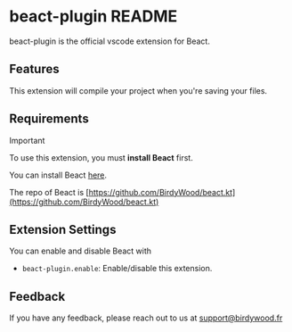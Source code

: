 # beact-plugin README

beact-plugin is the official vscode extension for Beact. 

## Features

This extension will compile your project when you're saving your files.
<!--Describe specific features of your extension including screenshots of your extension in action. Image paths are relative to this README file.

For example if there is an image subfolder under your extension project workspace:

\!\[feature X\]\(images/feature-x.png\)

> Tip: Many popular extensions utilize animations. This is an excellent way to show off your extension! We recommend short, focused animations that are easy to follow.-->

## Requirements

> [!IMPORTANT]  
> To use this extension, you must **install Beact** first.

You can install Beact [here](https://github.com/BirdyWood/beact.kt?tab=readme-ov-file#installation).

The repo of Beact is [https://github.com/BirdyWood/beact.kt](https://github.com/BirdyWood/beact.kt)

## Extension Settings

You can enable and disable Beact with

* `beact-plugin.enable`: Enable/disable this extension.

## Feedback

If you have any feedback, please reach out to us at [support@birdywood.fr](mailto:\\support@birdywood.fr)
